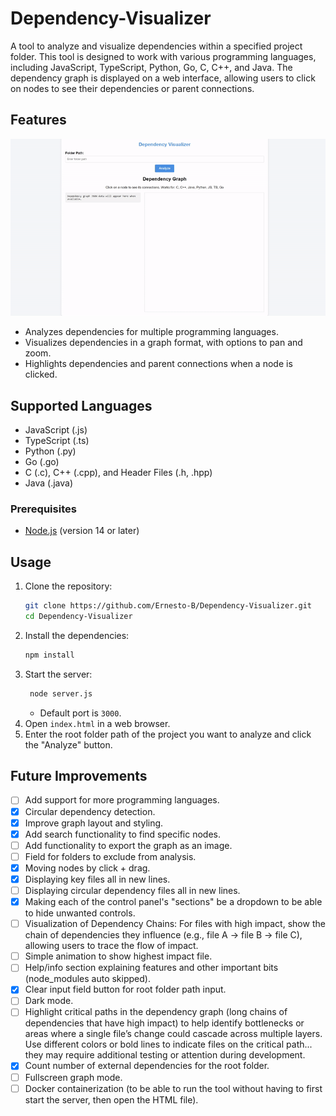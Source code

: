 # Dependency-Visualizer

A tool to analyze and visualize dependencies within a specified project folder. This tool is designed to work with various programming languages, including JavaScript, TypeScript, Python, Go, C, C++, and Java. The dependency graph is displayed on a web interface, allowing users to click on nodes to see their dependencies or parent connections.

## Features

![](GifDemo.gif)
- Analyzes dependencies for multiple programming languages.
- Visualizes dependencies in a graph format, with options to pan and zoom.
- Highlights dependencies and parent connections when a node is clicked.

## Supported Languages

- JavaScript (.js)
- TypeScript (.ts)
- Python (.py)
- Go (.go)
- C (.c), C++ (.cpp), and Header Files (.h, .hpp)
- Java (.java)


### Prerequisites

- [Node.js](https://nodejs.org/) (version 14 or later)


## Usage

1. Clone the repository:
   ```bash
   git clone https://github.com/Ernesto-B/Dependency-Visualizer.git
   cd Dependency-Visualizer
   ```
2. Install the dependencies:
   ```bash
   npm install
   ```
3. Start the server:
   ```bash
    node server.js
    ```
    - Default port is `3000`.
4. Open `index.html` in a web browser.
5. Enter the root folder path of the project you want to analyze and click the "Analyze" button.

## Future Improvements
- [ ] Add support for more programming languages.
- [x] Circular dependency detection.
- [x] Improve graph layout and styling.
- [x] Add search functionality to find specific nodes.
- [ ] Add functionality to export the graph as an image.
- [ ] Field for folders to exclude from analysis.
- [x] Moving nodes by click + drag.
- [x] Displaying key files all in new lines.
- [ ] Displaying circular dependency files all in new lines.
- [x] Making each of the control panel's "sections" be a dropdown to be able to hide unwanted controls.
- [ ] Visualization of Dependency Chains: For files with high impact, show the chain of dependencies they influence (e.g., file A → file B → file C), allowing users to trace the flow of impact.
- [ ] Simple animation to show highest impact file.
- [ ] Help/info section explaining features and other important bits (node_modules auto skipped).
- [x] Clear input field button for root folder path input.
- [ ] Dark mode.
- [ ] Highlight critical paths in the dependency graph (long chains of dependencies that have high impact) to help identify bottlenecks or areas where a single file’s change could cascade across multiple layers.
Use different colors or bold lines to indicate files on the critical path... they may require additional testing or attention during development.
- [x] Count number of external dependencies for the root folder.
- [ ] Fullscreen graph mode.
- [ ] Docker containerization (to be able to run the tool without having to first start the server, then open the HTML file).